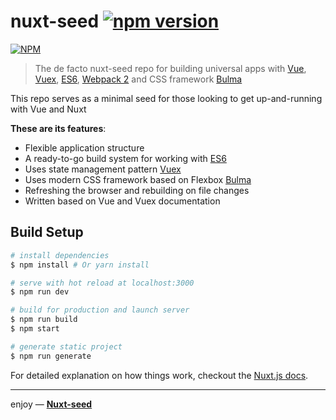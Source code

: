 # nuxt-seed [![npm version](https://badge.fury.io/js/nuxt-seed.svg)](http://badge.fury.io/js/nuxt-seed)

[![NPM](https://nodei.co/npm/nuxt-seed.png?downloads=true)](https://nodei.co/npm/nuxt-seed/)

> The de facto nuxt-seed repo for building universal apps with [Vue](https://vuejs.org/), [Vuex](https://vuex.vuejs.org/en/), [ES6](https://git.io/es6features), [Webpack 2](https://webpack.js.org/) and CSS framework [Bulma](http://bulma.io/)

This repo serves as a minimal seed for those looking to get up-and-running with Vue and Nuxt

**These are its features**:
* Flexible application structure
* A ready-to-go build system for working with [ES6](https://git.io/es6features)
* Uses state management pattern [Vuex](https://vuex.vuejs.org/en/)
* Uses modern CSS framework based on Flexbox [Bulma](http://bulma.io/)
* Refreshing the browser and rebuilding on file changes
* Written based on Vue and Vuex documentation

## Build Setup

``` bash
# install dependencies
$ npm install # Or yarn install

# serve with hot reload at localhost:3000
$ npm run dev

# build for production and launch server
$ npm run build
$ npm start

# generate static project
$ npm run generate
```

For detailed explanation on how things work, checkout the [Nuxt.js docs](https://github.com/nuxt/nuxt.js).

___

enjoy — [**Nuxt-seed**](https://github.com/dulin666/nuxt-seed)
